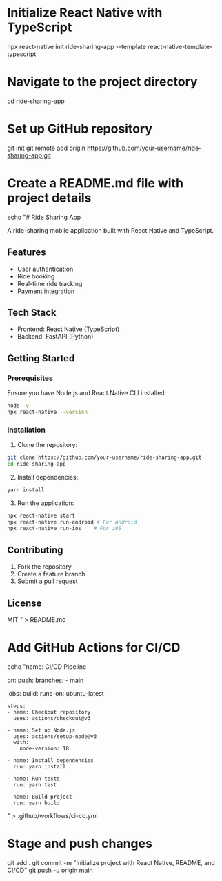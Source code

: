# Initialize React Native with TypeScript

npx react-native init ride-sharing-app --template react-native-template-typescript

# Navigate to the project directory

cd ride-sharing-app

# Set up GitHub repository

git init
git remote add origin https://github.com/your-username/ride-sharing-app.git

# Create a README.md file with project details

echo "# Ride Sharing App

A ride-sharing mobile application built with React Native and TypeScript.

## Features

- User authentication
- Ride booking
- Real-time ride tracking
- Payment integration

## Tech Stack

- Frontend: React Native (TypeScript)
- Backend: FastAPI (Python)

## Getting Started

### Prerequisites

Ensure you have Node.js and React Native CLI installed:

```bash
node -v
npx react-native --version
```

### Installation

1. Clone the repository:

```bash
git clone https://github.com/your-username/ride-sharing-app.git
cd ride-sharing-app
```

2. Install dependencies:

```bash
yarn install
```

3. Run the application:

```bash
npx react-native start
npx react-native run-android # For Android
npx react-native run-ios    # For iOS
```

## Contributing

1. Fork the repository
2. Create a feature branch
3. Submit a pull request

## License

MIT
" > README.md

# Add GitHub Actions for CI/CD

echo "name: CI/CD Pipeline

on:
push:
branches: - main

jobs:
build:
runs-on: ubuntu-latest

    steps:
    - name: Checkout repository
      uses: actions/checkout@v3

    - name: Set up Node.js
      uses: actions/setup-node@v3
      with:
        node-version: 18

    - name: Install dependencies
      run: yarn install

    - name: Run tests
      run: yarn test

    - name: Build project
      run: yarn build

" > .github/workflows/ci-cd.yml

# Stage and push changes

git add .
git commit -m "Initialize project with React Native, README, and CI/CD"
git push -u origin main
